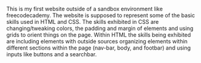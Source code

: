 This is my first website outside of a sandbox environment like freecodecademy. The website is supposed to represent some of the basic skills used in HTML and CSS. The skills exhibited in CSS are changing/tweaking colors, the padding and margin of elements and using grids to orient things on the page. Within HTML the skills being exhibited are including elements with outside sources organizing elements within different sections within the page (nav-bar, body, and footbar) and using inputs like buttons and a searchbar. 
